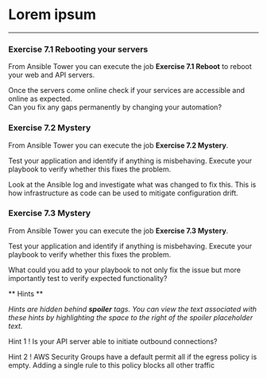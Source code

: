 # Lorem ipsum


<hr>

### Exercise 7.1 Rebooting your servers

From Ansible Tower you can execute the job **Exercise 7.1 Reboot** to reboot your web and API servers.

Once the servers come online check if your services are accessible and online as expected.  
Can you fix any gaps permanently by changing your automation?


### Exercise 7.2 Mystery

From Ansible Tower you can execute the job **Exercise 7.2 Mystery**.

Test your application and identify if anything is misbehaving.  Execute your playbook to verify whether
this fixes the problem.  

Look at the Ansible log and investigate what was changed to fix this.
This is how infrastructure as code can be used to mitigate configuration drift.


### Exercise 7.3 Mystery

From Ansible Tower you can execute the job **Exercise 7.3 Mystery**.

Test your application and identify if anything is misbehaving.  Execute your playbook to verify whether
this fixes the problem.  

What could you add to your playbook to not only fix the issue but more importantly test to verify expected
functionality?


** Hints **

*Hints are hidden behind **spoiler** tags.  You can view the text associated with these hints by highlighting the space to the right of the *spoiler* placeholder text.*

Hint 1
! Is your API server able to initiate outbound connections?

Hint 2
! AWS Security Groups have a default permit all if the egress policy is empty.  Adding a single rule to this policy blocks all other traffic



